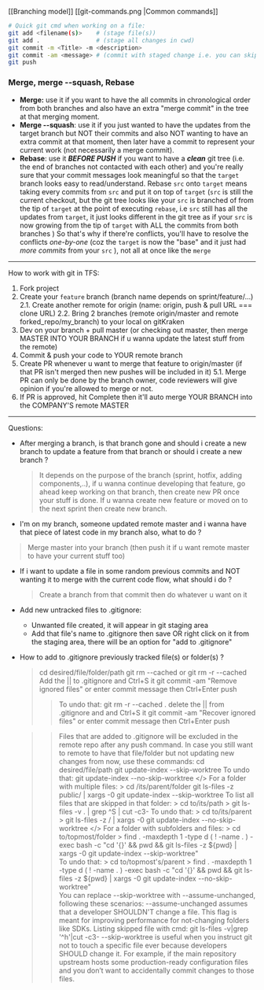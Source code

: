 [[Branching model]]
[[git-commands.png |Common commands]]


```bash
# Quick git cmd when working on a file:
git add <filename(s)>    # (stage file(s))
git add .                # (stage all changes in cwd)
git commit -m <Title> -m <description>
git commit -am <message> # (commit with staged change i.e. you can skip git add with this)
git push
```

### Merge, merge --squash, Rebase 
- **Merge:** use it if you want to have the all commits in chronological order from both branches and also have an extra "merge commit" in the tree at that merging moment.
- **Merge --squash**: use it if you just wanted to have the updates from the target branch but NOT their commits and also NOT wanting to have an extra commit at that moment, then later have a commit to represent your current work (not necessarily a merge commit).
- **Rebase**: use it ***BEFORE PUSH*** if you want to have a ***clean*** git tree (i.e. the end of branches not contacted with each other) and you're really sure that your commit messages look meaningful so that the `target` branch looks easy to read/understand.
Rebase `src` onto `target` means taking every commits from `src` and put it on top of `target` (`src` is still the current checkout, but the git tree looks like your `src` is branched of from the tip of `target` at the point of executing `rebase`, i.e `src` still has all the updates from `target`, it just looks different in the git tree as if your `src` is now growing from the tip of `target` with ALL the commits from both branches )
So that's why if there're conflicts, you'll have to resolve the conflicts *one-by-one* (coz the `target` is now the "base" and it just had *more commits* from your `src` ), not all at once like the `merge`

--- 
How to work with git in TFS:
1. Fork project
2. Create your `feature` branch (branch name depends on sprint/feature/...)
  2.1. Create another remote for origin (name: origin, push & pull URL === clone URL)
  2.2. Bring 2 branches (remote origin/master and remote forked_repo/my_branch) to your local on gitKraken  
3. Dev on your branch + pull master (or checking out master, then merge MASTER INTO YOUR BRANCH if u wanna update the latest stuff from the remote)
4. Commit & push your code to YOUR remote branch  
5. Create PR whenever u want to merge that feature to origin/master (if that PR isn't merged then new pushes will be included in it)
  5.1. Merge PR can only be done by the branch owner, code reviewers will give opinion if you're allowed to merge or not.
6. If PR is approved, hit Complete then it'll auto merge YOUR BRANCH into the COMPANY'S remote MASTER


---
Questions:
- After merging a branch, is that branch gone and should i create a new branch to update a feature from that branch or should i create a new branch ? 
    > It depends on the purpose of the branch (sprint, hotfix, adding components,..), if u wanna continue developing that feature, go ahead keep working on that branch, then create new PR once your stuff is done. 
    > If u wanna create new feature or moved on to the next sprint then create new branch.

- I'm on my branch, someone updated remote master and i wanna have that piece of latest code in my branch also, what to do ? 
> 	Merge master into your branch (then push it if u want remote master to have your current stuff too)

- If i want to update a file in some random previous commits and NOT wanting it to merge with the current code flow, what should i do ?
    > Create a branch from that commit then do whatever u want on it

- Add new untracked files to .gitignore: 
  - Unwanted file created, it will appear in git staging area
  - Add that file's name to .gitignore then save OR right click on it from the staging area, there will be an option for "add to .gitignore"

- How to add to .gitignore previously tracked file(s) or folder(s) ?
    > cd desired/file/folder/path
    > git rm --cached <filename> 
 or
    > git rm -r --cached <foldername> 
    > Add the <filename> || <foldername> to .gitignore and Ctrl+S it
    > git commit -am "Remove ignored files" or enter commit message then Ctrl+Enter
    > push
  >> To undo that:
    > git rm -r --cached .
    > delete the <filename> || <foldername> from .gitignore and and Ctrl+S it
    > git commit -am "Recover ignored files" or enter commit message then Ctrl+Enter
    > push

  >> Files that are added to .gitignore will be excluded in the remote repo after any push command. In case you still want to remote to have that file/folder but not updating new changes from now, use these commands:
    > cd desired/file/path
    > git update-index --skip-worktree <filename> 
	> To undo that: git update-index --no-skip-worktree <filename> 
    </> For a folder with multiple files:
        > cd /its/parent/folder	
	> git ls-files -z public/ | xargs -0 git update-index --skip-worktree
	> To list all files that are skipped in that folder:
	    > cd to/its/path
	    > git ls-files -v . | grep ^S | cut -c3-
	> To undo that:
	    > cd to/its/parent
	    > git ls-files -z <foldername>/ | xargs -0 git update-index --no-skip-worktree
    </> For a folder with subfolders and files: 
	    > cd to/topmost/folder
	    > find . -maxdepth 1 -type d \( ! -name . \) -exec bash -c "cd '{}' && pwd && git ls-files -z ${pwd} | xargs -0 git update-index --skip-worktree" \
	 > To undo that:
	    > cd to/topmost's/parent
	    > find . -maxdepth 1 -type d \( ! -name . \) -exec bash -c "cd '{}' && pwd && git ls-files -z ${pwd} | xargs -0 git update-index --no-skip-worktree" \
  >> You can replace --skip-worktree with --assume-unchanged, following these scenarios:
    > --assume-unchanged assumes that a developer SHOULDN'T change a file. This flag is meant for improving performance for not-changing folders like SDKs. Listing skipped file with cmd: git ls-files -v|grep '^h'|cut -c3-
    > --skip-worktree is useful when you instruct git not to touch a specific file ever because developers SHOULD change it. For example, if the main repository upstream hosts some production-ready configuration files and you don’t want to accidentally commit changes to those files.

	    
	

 
